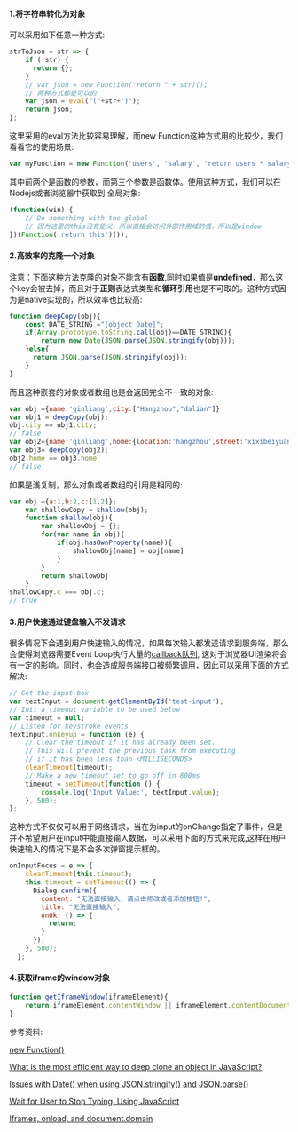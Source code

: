 #### 1.将字符串转化为对象
可以采用如下任意一种方式:
```js
strToJson = str => {
    if (!str) {
      return {};
    }
    // var json = new Function("return " + str)();
    // 两种方式都是可以的
    var json = eval("("+str+")");
    return json;
};
```
这里采用的eval方法比较容易理解，而new Function这种方式用的比较少，我们看看它的使用场景:
```js
var myFunction = new Function('users', 'salary', 'return users * salary');
```
其中前两个是函数的参数，而第三个参数是函数体。使用这种方式，我们可以在Nodejs或者浏览器中获取到
全局对象:
```js
(function(win) {
    // Do something with the global
    // 因为这里的this没有定义，所以直接会访问外部作用域的值，所以是window
})(Function('return this')());
```

#### 2.高效率的克隆一个对象
注意：下面这种方法克隆的对象不能含有**函数**,同时如果值是**undefined**，那么这个key会被去掉，而且对于**正则**表达式类型和**循环引用**也是不可取的。这种方式因为是native实现的，所以效率也比较高:
```js
function deepCopy(obj){
    const DATE_STRING ="[object Date]";
    if(Array.prototype.toString.call(obj)==DATE_STRING){
        return new Date(JSON.parse(JSON.stringify(obj)));
    }else{
      return JSON.parse(JSON.stringify(obj));
    }
}
```
而且这种嵌套的对象或者数组也是会返回完全不一致的对象:
```js
var obj ={name:'qinliang',city:["Hangzhou","dalian"]}
var obj1 = deepCopy(obj);
obj.city == obj1.city;
// false
var obj2={name:'qinliang',home:{location:'hangzhou',street:'xixibeiyuan'}}
var obj3= deepCopy(obj2);
obj2.home == obj3.home
// false
```
如果是浅复制，那么对象或者数组的引用是相同的:
```js
var obj ={a:1,b:2,c:[1,2]};
    var shallowCopy = shallow(obj);
    function shallow(obj){
        var shallowObj = {};
        for(var name in obj){
            if(obj.hasOwnProperty(name)){
                shallowObj[name] = obj[name]
            }
        }
        return shallowObj
    }
shallowCopy.c === obj.c;
// true
```

#### 3.用户快速通过键盘输入不发请求
很多情况下会遇到用户快速输入的情况，如果每次输入都发送请求到服务端，那么会使得浏览器需要Event Loop执行大量的[callback队列](https://github.com/liangklfangl/react-article-bucket/blob/master/others/nodejs-QA/browser-QA.md), 这对于浏览器UI渲染将会有一定的影响。同时，也会造成服务端接口被频繁调用，因此可以采用下面的方式解决:
```js
// Get the input box
var textInput = document.getElementById('test-input');
// Init a timeout variable to be used below
var timeout = null;
// Listen for keystroke events
textInput.onkeyup = function (e) {
    // Clear the timeout if it has already been set.
    // This will prevent the previous task from executing
    // if it has been less than <MILLISECONDS>
    clearTimeout(timeout);
    // Make a new timeout set to go off in 800ms
    timeout = setTimeout(function () {
        console.log('Input Value:', textInput.value);
    }, 500);
};
```
这种方式不仅仅可以用于网络请求，当在为input的onChange指定了事件，但是并不希望用户在input中能直接输入数据，可以采用下面的方式来完成,这样在用户快速输入的情况下是不会多次弹窗提示框的。
```js
onInputFocus = e => {
    clearTimeout(this.timeout);
    this.timeout = setTimeout(() => {
      Dialog.confirm({
        content: "无法直接输入，请点击修改或者添加按钮!",
        title: "无法直接输入",
        onOk: () => {
          return;
        }
      });
    }, 500);
  };
```

#### 4.获取iframe的window对象
```js
function getIframeWindow(iframeElement){
    return iframeElement.contentWindow || iframeElement.contentDocument.parentWindow;
}
```

参考资料:

[new Function()](https://davidwalsh.name/new-function)

[What is the most efficient way to deep clone an object in JavaScript?](https://stackoverflow.com/questions/122102/what-is-the-most-efficient-way-to-deep-clone-an-object-in-javascript)

[Issues with Date() when using JSON.stringify() and JSON.parse()](https://stackoverflow.com/questions/11491938/issues-with-date-when-using-json-stringify-and-json-parse/11491993#11491993)

[Wait for User to Stop Typing, Using JavaScript](https://schier.co/blog/2014/12/08/wait-for-user-to-stop-typing-using-javascript.html)

[Iframes, onload, and document.domain](https://www.nczonline.net/blog/2009/09/15/iframes-onload-and-documentdomain/)
